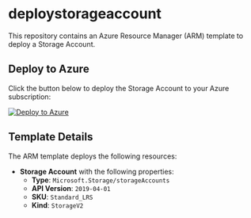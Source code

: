 # deploystorageaccount

This repository contains an Azure Resource Manager (ARM) template to deploy a Storage Account.

## Deploy to Azure

Click the button below to deploy the Storage Account to your Azure subscription:

<a href="https://portal.azure.com/#create/Microsoft.Template/uri/https%3A%2F%2Fraw.githubusercontent.com%2Fddesonier%2Fdeploystorageaccount%2Fmain%2Fdeploy.json" target="_blank">
  <img src="https://aka.ms/deploytoazurebutton" alt="Deploy to Azure">
</a>

## Template Details

The ARM template deploys the following resources:
- **Storage Account** with the following properties:
  - **Type**: `Microsoft.Storage/storageAccounts`
  - **API Version**: `2019-04-01`
  - **SKU**: `Standard_LRS`
  - **Kind**: `StorageV2`